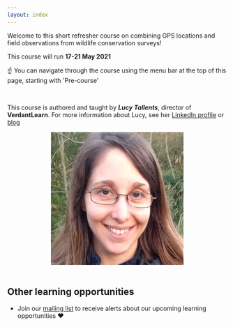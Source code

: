 ```yaml
---
layout: index
---
```


Welcome to this short refresher course on combining GPS locations and field observations from wildlife conservation surveys!

This course will run **17-21 May 2021**  

:point_up: You can navigate through the course using the menu bar at the top of this page, starting with 'Pre-course'

<br> 

This course is authored and taught by ***Lucy Tallents***, director of **VerdantLearn**.  For more information about Lucy, see her [LinkedIn profile](https://uk.linkedin.com/in/lucytallents) or [blog](https://www.lucytallents.com/tags)

<center><img src="/img/LucyRainbowBridge_Square.jpeg" alt="Lucy portrait"></center>

<br> 

## Other learning opportunities

* Join our [mailing list](https://verdantlearn-gis-refreshers-may2021.webflow.io/maillist) to receive alerts about our upcoming learning opportunities :heart:


